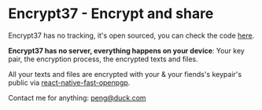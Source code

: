 # Encrypt37 - Encrypt and share

Encrypt37 has no tracking, it's open sourced, you can check the code [here](https://github.com/penghuili/Encrypt37).

**Encrypt37 has no server, everything happens on your device**: Your key pair, the encryption process, the encrypted texts and files.

All your texts and files are encrypted with your & your fiends's keypair's public via [react-native-fast-openpgp](https://github.com/jerson/react-native-fast-openpgp).

Contact me for anything: peng@duck.com
